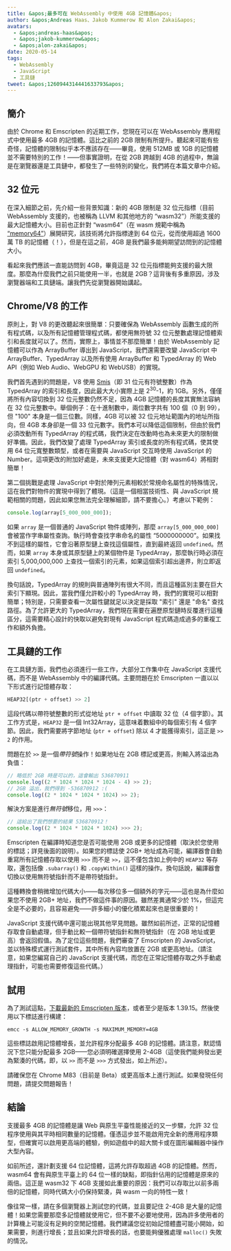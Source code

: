 ```yaml
---
title: &apos;最多可在 WebAssembly 中使用 4GB 記憶體&apos;
author: &apos;Andreas Haas、Jakob Kummerow 和 Alon Zakai&apos;
avatars:
  - &apos;andreas-haas&apos;
  - &apos;jakob-kummerow&apos;
  - &apos;alon-zakai&apos;
date: 2020-05-14
tags:
  - WebAssembly
  - JavaScript
  - 工具鏈
tweet: &apos;1260944314441633793&apos;
---
```


## 簡介

由於 Chrome 和 Emscripten 的近期工作，您現在可以在 WebAssembly 應用程式中使用最多 4GB 的記憶體。這比之前的 2GB 限制有所提升。聽起來可能有些奇怪，記憶體的限制似乎本不應該存在——畢竟，使用 512MB 或 1GB 的記憶體並不需要特別的工作！——但事實證明，在從 2GB 跨越到 4GB 的過程中，無論是在瀏覽器還是工具鏈中，都發生了一些特別的變化，我們將在本篇文章中介紹。

<!--truncate-->
## 32 位元

在深入細節之前，先介紹一些背景知識：新的 4GB 限制是 32 位元指標（目前 WebAssembly 支援的，也被稱為 LLVM 和其他地方的 “wasm32”）所能支援的最大記憶體大小。目前也正針對 “wasm64”（在 wasm 規範中稱為 [“memory64”](https://github.com/WebAssembly/memory64/blob/master/proposals/memory64/Overview.md)）展開研究，該技術將允許指標達到 64 位元，從而使用超過 1600 萬 TB 的記憶體（！），但是在這之前，4GB 是我們最多能夠期望訪問到的記憶體大小。

看起來我們應該一直能訪問到 4GB，畢竟這是 32 位元指標能夠支援的最大限度。那麼為什麼我們之前只能使用一半，也就是 2GB？這背後有多重原因，涉及瀏覽器端和工具鏈端。讓我們先從瀏覽器開始講起。

## Chrome/V8 的工作

原則上，對 V8 的更改聽起來很簡單：只要確保為 WebAssembly 函數生成的所有程式碼，以及所有記憶體管理程式碼，都使用無符號 32 位元整數處理記憶體索引和長度就可以了。然而，實際上，事情並不那麼簡單！由於 WebAssembly 記憶體可以作為 ArrayBuffer 導出到 JavaScript，我們還需要改變 JavaScript 中 ArrayBuffer、TypedArray 以及所有使用 ArrayBuffer 和 TypedArray 的 Web API（例如 Web Audio、WebGPU 和 WebUSB）的實現。

我們首先遇到的問題是，V8 使用 [Smis](https://v8.dev/blog/pointer-compression#value-tagging-in-v8)（即 31 位元有符號整數）作為 TypedArray 的索引和長度，因此最大大小實際上是 2<sup>30</sup>-1，約 1GB。另外，僅僅將所有內容切換到 32 位元整數仍然不足，因為 4GB 記憶體的長度其實無法容納在 32 位元整數中。舉個例子：在十進制數中，兩位數字共有 100 個（0 到 99），但 "100" 本身是一個三位數。同樣，4GB 可以被 32 位元地址範圍內的地址所指向，但 4GB 本身卻是一個 33 位元數字。我們本可以降低這個限制，但由於我們必須改動所有 TypedArray 的程式碼，我們決定在改動時也為未來更大的限制做好準備。因此，我們改變了處理 TypedArray 索引或長度的所有程式碼，使其使用 64 位元寬整數類型，或者在需要與 JavaScript 交互時使用 JavaScript 的 Number。這項更改的附加好處是，未來支援更大記憶體（對 wasm64）將相對簡單！

第二個挑戰是處理 JavaScript 中對於陣列元素相較於常規命名屬性的特殊情況，這在我們對物件的實現中得到了體現。（這是一個相當技術性、與 JavaScript 規範相關的問題，因此如果您無法完全理解細節，請不要擔心。）考慮以下範例：

```js
console.log(array[5_000_000_000]);
```

如果 `array` 是一個普通的 JavaScript 物件或陣列，那麼 `array[5_000_000_000]` 會被當作字串屬性查詢。執行時會查找字串命名的屬性 “5000000000”。如果找不到這樣的屬性，它會沿著原型鏈上查找這個屬性，直到最終返回 `undefined`。然而，如果 `array` 本身或其原型鏈上的某個物件是 TypedArray，那麼執行時必須在索引 5,000,000,000 上查找一個索引的元素，如果這個索引超出邊界，則立即返回 `undefined`。

換句話說，TypedArray 的規則與普通陣列有很大不同，而且這種區別主要在巨大索引下顯現。因此，當我們僅允許較小的 TypedArray 時，我們的實現可以相對簡單；特別是，只需要查看一次屬性鍵就足以決定是採取 "索引" 還是 "命名" 查找路徑。為了允許更大的 TypedArray，我們現在需要在遍歷原型鏈時反覆進行這種區分，這需要精心設計的快取以避免對現有 JavaScript 程式碼造成過多的重複工作和額外負擔。

## 工具鏈的工作

在工具鏈方面，我們也必須進行一些工作，大部分工作集中在 JavaScript 支援代碼，而不是 WebAssembly 中的編譯代碼。主要問題在於 Emscripten 一直以以下形式進行記憶體存取：

```js
HEAP32[(ptr + offset) >> 2]
```

這段代碼以帶符號整數的形式從地址 `ptr + offset` 中讀取 32 位（4 個字節）。其工作方式是，`HEAP32` 是一個 Int32Array，這意味着數組中的每個索引有 4 個字節。因此，我們需要將字節地址 (`ptr + offset`) 除以 4 才能獲得索引，這正是 `>> 2` 的作用。

問題在於 `>>` 是一個*帶符號*操作！如果地址在 2GB 標記或更高，則輸入將溢出為負值：

```js
// 略低於 2GB 時是可以的，這會輸出 536870911
console.log((2 * 1024 * 1024 * 1024 - 4) >> 2);
// 2GB 溢出，我們得到 -536870912 :(
console.log((2 * 1024 * 1024 * 1024) >> 2);
```

解決方案是進行*無符號*移位，用 `>>>`：

```js
// 這給出了我們想要的結果 536870912！
console.log((2 * 1024 * 1024 * 1024) >>> 2);
```

Emscripten 在編譯時知道您是否可能使用 2GB 或更多的記憶體（取決於您使用的標誌；詳見後面的說明）。如果您的標誌使 2GB+ 地址成為可能，編譯器會自動重寫所有記憶體存取以使用 `>>>` 而不是 `>>`，這不僅包含如上例中的 `HEAP32` 等存取，還包括像 `.subarray()` 和 `.copyWithin()` 這樣的操作。換句話說，編譯器會切換以使用無符號指針而不是帶符號指針。

這種轉換會稍微增加代碼大小——每次移位多一個額外的字元——這也是為什麼如果您不使用 2GB+ 地址，我們不做這件事的原因。雖然差異通常少於 1%，但這完全是不必要的，且容易避免——許多細小的優化積累起來也是很重要的！

JavaScript 支援代碼中還可能出現其他罕見問題。雖然如前所述，正常的記憶體存取會自動處理，但手動比較一個帶符號指針和無符號指針（在 2GB 地址或更高）會返回假值。為了定位這些問題，我們審查了 Emscripten 的 JavaScript，並以特殊模式運行測試套件，其中所有內容均放置在 2GB 或更高地址。（請注意，如果您編寫自己的 JavaScript 支援代碼，而您在正常記憶體存取之外手動處理指針，可能也需要修復這些代碼。）

## 試用

為了測試這點，[下載最新的 Emscripten 版本](https://emscripten.org/docs/getting_started/downloads.html)，或者至少是版本 1.39.15。然後使用以下標誌進行構建：

```
emcc -s ALLOW_MEMORY_GROWTH -s MAXIMUM_MEMORY=4GB
```

這些標誌啟用記憶體增長，並允許程序分配最多 4GB 的記憶體。請注意，默認情況下您只能分配最多 2GB——您必須明確選擇使用 2-4GB（這使我們能夠發出更為緊湊的代碼，即，以 `>>` 而不是 `>>>` 方式發出，如上所述）。

請確保您在 Chrome M83（目前是 Beta）或更高版本上進行測試。如果發現任何問題，請提交問題報告！

## 結論

支援最多 4GB 的記憶體是讓 Web 與原生平臺性能接近的又一步驟，允許 32 位程序使用與其平時相同數量的記憶體。僅憑這步並不能啟用完全新的應用程序類型，但確實可以啟用更高端的體驗，例如遊戲中的超大關卡或在圖形編輯器中操作大型內容。

如前所述，還計劃支援 64 位記憶體，這將允許存取超過 4GB 的記憶體。然而，wasm64 會有與原生平臺上的 64 位一樣的缺點，即指針佔用的記憶體是原來的兩倍。這正是 wasm32 下 4GB 支援如此重要的原因：我們可以存取比以前多兩倍的記憶體，同時代碼大小仍保持緊湊，與 wasm 一向的特性一致！

像往常一樣，請在多個瀏覽器上測試您的代碼，並且要記住 2-4GB 是大量的記憶體！如果您需要那麼多記憶體就使用它，但不要不必要地使用，因為許多使用者的計算機上可能沒有足夠的空閒記憶體。我們建議您從初始記憶體盡可能小開始，如果需要，則進行增長；並且如果允許增長的話，也要能夠優雅處理 `malloc()` 失敗的情況。
